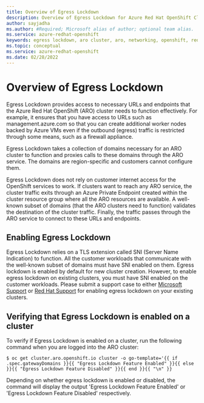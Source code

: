 ```yaml
---
title: Overview of Egress Lockdown
description: Overview of Egress Lockdown for Azure Red Hat OpenShift Clusters
author: sayjadha
ms.author: #Required; Microsoft alias of author; optional team alias.
ms.service: azure-redhat-openshift
keywords: egress lockdown, aro cluster, aro, networking, openshift, red hat
ms.topic: conceptual
ms.service: azure-redhat-openshift
ms.date: 02/28/2022
---
```


# Overview of Egress Lockdown
Egress Lockdown provides access to necessary URLs and endpoints that the Azure Red Hat OpenShift (ARO) cluster needs to function effectively. For example, it ensures that you have access to URLs such as management.azure.com so that you can create additional worker nodes backed by Azure VMs even if the outbound (egress) traffic is restricted through some means, such as a firewall appliance.

Egress Lockdown takes a collection of domains necessary for an ARO cluster to function and proxies calls to these domains through the ARO service. The domains are region-specific and customers cannot configure them.

Egress Lockdown does not rely on customer internet access for the OpenShift services to work. If clusters want to reach any ARO service, the cluster traffic exits through an Azure Private Endpoint created within the cluster resource group where all the ARO resources are available. A well-known subset of domains (that the ARO clusters need to function) validates the destination of the cluster traffic. Finally, the traffic passes through the ARO service to connect to these URLs and endpoints.

## Enabling Egress Lockdown
Egress Lockdown relies on a TLS extension called SNI (Server Name Indication) to function. All the customer workloads that communicate with the well-known subset of domains must have SNI enabled on them. Egress lockdown is enabled by default for new cluster creation. However, to enable egress lockdown on existing clusters, you must have SNI enabled on the customer workloads. Please submit a support case to either [Microsoft Support](https://support.microsoft.com/en-us) or [Red Hat Support](https://www.redhat.com/en/services/support) for enabling egress lockdown on your existing clusters.

## Verifying that Egress Lockdown is enabled on a cluster
To verify if Egress Lockdown is enabled on a cluster, run the following command when you are logged into the ARO cluster:
  ```
  $ oc get cluster.aro.openshift.io cluster -o go-template='{{ if .spec.gatewayDomains }}{{ "Egress Lockdown Feature Enabled" }}{{ else }}{{ "Egress Lockdown Feature Disabled" }}{{ end }}{{ "\n" }}
  ```
Depending on whether egress lockdown is enabled or disabled, the command will display the output 'Egress Lockdown Feature Enabled' or 'Egress Lockdown Feature Disabled' respectively.
